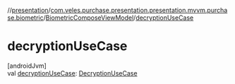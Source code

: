 //[presentation](../../../index.md)/[com.veles.purchase.presentation.presentation.mvvm.purchase.biometric](../index.md)/[BiometricComposeViewModel](index.md)/[decryptionUseCase](decryption-use-case.md)

# decryptionUseCase

[androidJvm]\
val [decryptionUseCase](decryption-use-case.md): [DecryptionUseCase](../../../../domain/domain/com.veles.purchase.domain.usecase.biometric/-decryption-use-case/index.md)
